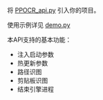 将 [PPOCR_api.py](PPOCR_api.py) 引入你的项目。

使用示例详见 [demo.py](demo.py)

本API支持的基本功能：

- 注入启动参数
- 热更新参数
- 路径识图
- 剪贴板识图
- 结束引擎进程